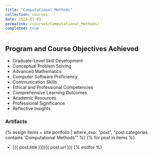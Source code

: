 ```yaml
---
title: "Computational Methods"
collection: courses
date: 2025-01-01
permalink: /courses/Computational_Methods/
completed: true
---
```


## Program and Course Objectives Achieved

- Graduate-Level Skill Development
- Conceptual Problem Solving
- Advanced Mathematics
- Computer Software Proficiency
- Communication Skills
- Ethical and Professional Competencies
- Comprehensive Learning Outcomes
- Academic Resources
- Professional Significance
- Reflective Insights

### Artifacts

{% assign items = site.portfolio | where_exp: "post", "post.categories contains 'Computational Methods'" %}
{% for post in items %}
- [{{ post.title }}]({{ post.url }})
{% endfor %}
